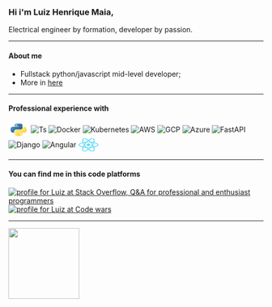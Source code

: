 ### Hi i'm Luiz Henrique Maia, 


Electrical engineer by formation, developer by passion.

---

#### About me
- Fullstack python/javascript mid-level developer;
- More in <a href="https://www.linkedin.com/in/luiz-henrique-maia/" target="_blank">here</a> 

---
#### Professional experience with
<div style="display: inline_block">
  <img align="center" alt="Python" height="30" width="40" src="https://raw.githubusercontent.com/devicons/devicon/master/icons/python/python-original.svg">
  <img align="center" alt="Ts" height="30" width="40" src="https://cdn.jsdelivr.net/gh/devicons/devicon/icons/typescript/typescript-original.svg" />
  <img align="center" alt="Docker" height="30" width="40" src="https://cdn.jsdelivr.net/gh/devicons/devicon/icons/docker/docker-original.svg" />
  <img align="center" alt="Kubernetes" height="30" width="40" src="https://cdn.jsdelivr.net/gh/devicons/devicon/icons/kubernetes/kubernetes-plain.svg" />
  <img align="center" alt="AWS" height="30" width="40" src="https://cdn.jsdelivr.net/gh/devicons/devicon/icons/amazonwebservices/amazonwebservices-original.svg" />
  <img align="center" alt="GCP" height="30" width="40" src="https://cdn.jsdelivr.net/gh/devicons/devicon/icons/googlecloud/googlecloud-original.svg" />
  <img align="center" alt="Azure" height="30" width="40" src="https://cdn.jsdelivr.net/gh/devicons/devicon/icons/azure/azure-original.svg" />
  <img align="center" alt="FastAPI" height="30" width="40" src="https://cdn.jsdelivr.net/gh/devicons/devicon/icons/fastapi/fastapi-original.svg" />
  <img align="center" alt="Django" height="30" width="40" src="https://cdn.jsdelivr.net/gh/devicons/devicon/icons/django/django-plain.svg" />
  <img align="center" alt="Angular" height="30" width="40" src="https://cdn.jsdelivr.net/gh/devicons/devicon/icons/angularjs/angularjs-original.svg" />
  <img align="center" alt="React" height="30" width="40" src="https://raw.githubusercontent.com/devicons/devicon/master/icons/react/react-original.svg">
</div>
  
---
  #### You can find me in this code platforms
  <div>
    <a href="https://stackoverflow.com/users/10473030/luiz"><img src="https://stackoverflow.com/users/flair/10473030.png?theme=dark" width="208" height="58" alt="profile for Luiz at Stack Overflow, Q&amp;A for professional and enthusiast programmers" title="profile for Luiz at Stack Overflow, Q&amp;A for professional and enthusiast programmers"></a>
  </div>
  <div>
    <a href="https://www.codewars.com/users/luizhenriquemaia"><img src="https://www.codewars.com/users/luizhenriquemaia/badges/small" alt="profile for Luiz at Code wars" title="profile for Luiz at Code wars"></a>
  </div>
  
  ---
  
  <div>
    <img src="https://media4.giphy.com/media/07joSe4LIlLsomAZhC/giphy.gif?cid=ecf05e47fccg9ilmby0xltux4khj38dmc5ushc6hh3ffez97&rid=giphy.gif" width="140" height="140" />
  </div>
